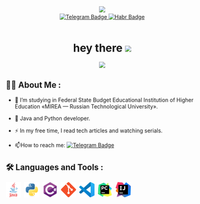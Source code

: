 <div id="header" align="center">
  <img src="https://media.giphy.com/media/v1.Y2lkPTc5MGI3NjExNDA2ZTM0Njk3NTlmN2NlNzVhZWRkMTQxMTVmMjYxNTY3ZDc4OWUzOCZjdD1n/MYI6NK4JOGpOzOriEg/giphy.gif" width="300"/>
</div>
<div id="badges" align="center">
  <a href="https://t.me/tw1nkle97">
    <img src="https://img.shields.io/badge/Telegram-blue?style=for-the-badge&logo=telegram&logoColor=white" alt="Telegram Badge"/>
  </a>
  <a href="https://habr.com/ru/users/tw1nkl3/posts/">
    <img src="https://img.shields.io/badge/Habr-blue?style=for-the-badge&logo=habr&logoColor=white" alt="Habr Badge"/>
  </a>
</div>
<div id="header" align="center">
  <img src="https://komarev.com/ghpvc/?username=tw1nkle97&style=flat-square&color=blue" alt=""/>
</div>
<div id="header" align="center">
  <h1>
    hey there
    <img src="https://media.giphy.com/media/hvRJCLFzcasrR4ia7z/giphy.gif" width="30px"/>
  </h1>
</div>
<div id="header" align="center">
  <img src="https://media.giphy.com/media/qgQUggAC3Pfv687qPC/giphy.gif" width="600"/>
</div>

## :man_technologist: About Me :
- :telescope: I’m studying in Federal State Budget Educational Institution of Higher Education «MIREA — Russian Technological University».

- :seedling: Java and Python developer.

- :zap: In my free time, I read tech articles and watching serials.

- :mailbox:How to reach me: [![Telegram Badge](https://img.shields.io/badge/-TG-blue?style=flat&logo=Telegram&logoColor=white)](https://t.me/tw1nkle97)

## :hammer_and_wrench: Languages and Tools :
<div>
  <img src="https://github.com/devicons/devicon/blob/master/icons/java/java-original-wordmark.svg" title="Java" alt="Java" width="40" height="40"/>&nbsp;
  <img src="https://github.com/devicons/devicon/blob/master/icons/python/python-original.svg" title="Python" alt="Python" width="40" height="40"/>&nbsp;
  <img src="https://github.com/devicons/devicon/blob/master/icons/csharp/csharp-original.svg" title="C#" alt="C#" width="40" height="40"/>&nbsp;
  <img src="https://github.com/devicons/devicon/blob/master/icons/git/git-original.svg" title="Git" alt="Git" width="40" height="40"/>&nbsp;
  <img src="https://github.com/devicons/devicon/blob/master/icons/vscode/vscode-original.svg" title="vscode" alt="vscode" width="40" height="40"/>&nbsp;
  <img src="https://github.com/devicons/devicon/blob/master/icons/pycharm/pycharm-original.svg" title="pycharm" alt="pycharm" width="40" height="40"/>&nbsp;
  <img src="https://github.com/devicons/devicon/blob/master/icons/intellij/intellij-original.svg" title="intellij" alt="intellij" width="40" height="40"/>&nbsp;
</div>
